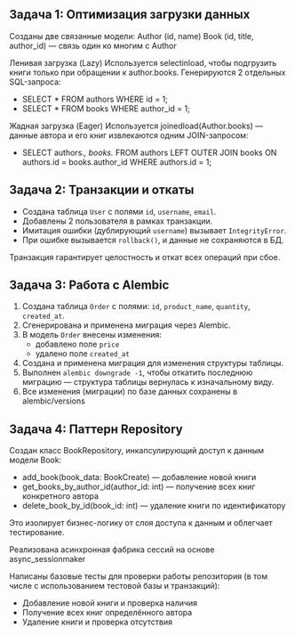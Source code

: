 ## Задача 1: Оптимизация загрузки данных
Созданы две связанные модели:
Author (id, name)
Book (id, title, author_id) — связь один ко многим с Author

Ленивая загрузка (Lazy)
Используется selectinload, чтобы подгрузить книги только при обращении к author.books. Генерируются 2 отдельных SQL-запроса:
- SELECT * FROM authors WHERE id = 1;
- SELECT * FROM books WHERE author_id = 1;

Жадная загрузка (Eager)
Используется joinedload(Author.books) — данные автора и его книг извлекаются одним JOIN-запросом:
- SELECT authors.*, books.* 
FROM authors LEFT OUTER JOIN books ON authors.id = books.author_id 
WHERE authors.id = 1;

## Задача 2: Транзакции и откаты

- Создана таблица `User` с полями `id`, `username`, `email`.
- Добавлены 2 пользователя в рамках транзакции.
- Имитация ошибки (дублирующий `username`) вызывает `IntegrityError`.
- При ошибке вызывается `rollback()`, и данные не сохраняются в БД.

Транзакция гарантирует целостность и откат всех операций при сбое.

## Задача 3: Работа с Alembic

1. Создана таблица `Order` с полями: `id`, `product_name`, `quantity`, `created_at`.
2. Сгенерирована и применена миграция через Alembic.
3. В модель `Order` внесены изменения:
   - добавлено поле `price`
   - удалено поле `created_at`
4. Создана и применена миграция для изменения структуры таблицы.
5. Выполнен `alembic downgrade -1`, чтобы откатить последнюю миграцию — структура таблицы вернулась к изначальному виду.
6. Все изменения (миграции) по базе данных сохранены в alembic/versions

## Задача 4: Паттерн Repository
Создан класс BookRepository, инкапсулирующий доступ к данным модели Book:
- add_book(book_data: BookCreate) — добавление новой книги
- get_books_by_author_id(author_id: int) — получение всех книг конкретного автора
- delete_book_by_id(book_id: int) — удаление книги по идентификатору

Это изолирует бизнес-логику от слоя доступа к данным и облегчает тестирование.

Реализована асинхронная фабрика сессий на основе async_sessionmaker

Написаны базовые тесты для проверки работы репозитория (в том числе с использованием тестовой базы и транзакций):
- Добавление новой книги и проверка наличия
- Получение всех книг определённого автора
- Удаление книги и проверка отсутствия